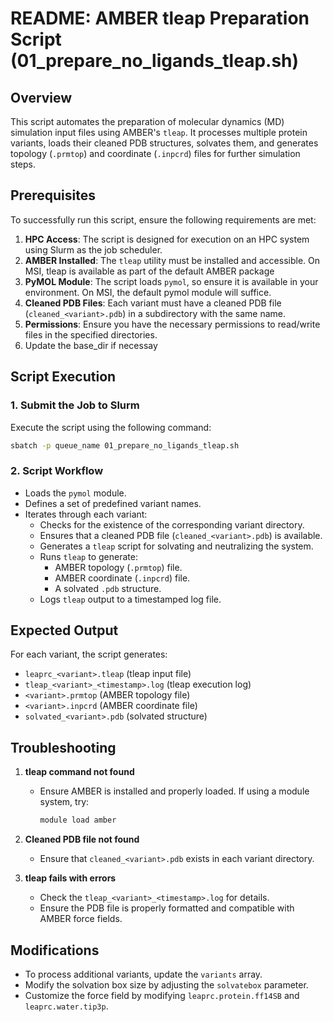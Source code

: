 # README: AMBER tleap Preparation Script (01_prepare_no_ligands_tleap.sh)

## Overview
This script automates the preparation of molecular dynamics (MD) simulation input files using AMBER's `tleap`. It processes multiple protein variants, loads their cleaned PDB structures, solvates them, and generates topology (`.prmtop`) and coordinate (`.inpcrd`) files for further simulation steps.

## Prerequisites
To successfully run this script, ensure the following requirements are met:

1. **HPC Access**: The script is designed for execution on an HPC system using Slurm as the job scheduler.
2. **AMBER Installed**: The `tleap` utility must be installed and accessible. On MSI, tleap is available as part of the default AMBER package
3. **PyMOL Module**: The script loads `pymol`, so ensure it is available in your environment. On MSI, the default pymol module will suffice.
4. **Cleaned PDB Files**: Each variant must have a cleaned PDB file (`cleaned_<variant>.pdb`) in a subdirectory with the same name.
5. **Permissions**: Ensure you have the necessary permissions to read/write files in the specified directories.
6. Update the base_dir if necessay

## Script Execution

### 1. Submit the Job to Slurm
Execute the script using the following command:

```bash
sbatch -p queue_name 01_prepare_no_ligands_tleap.sh
```

### 2. Script Workflow
- Loads the `pymol` module.
- Defines a set of predefined variant names.
- Iterates through each variant:
  - Checks for the existence of the corresponding variant directory.
  - Ensures that a cleaned PDB file (`cleaned_<variant>.pdb`) is available.
  - Generates a `tleap` script for solvating and neutralizing the system.
  - Runs `tleap` to generate:
    - AMBER topology (`.prmtop`) file.
    - AMBER coordinate (`.inpcrd`) file.
    - A solvated `.pdb` structure.
  - Logs `tleap` output to a timestamped log file.

## Expected Output
For each variant, the script generates:
- `leaprc_<variant>.tleap` (tleap input file)
- `tleap_<variant>_<timestamp>.log` (tleap execution log)
- `<variant>.prmtop` (AMBER topology file)
- `<variant>.inpcrd` (AMBER coordinate file)
- `solvated_<variant>.pdb` (solvated structure)

## Troubleshooting
1. **tleap command not found**
   - Ensure AMBER is installed and properly loaded. If using a module system, try:
     ```bash
     module load amber
     ```

2. **Cleaned PDB file not found**
   - Ensure that `cleaned_<variant>.pdb` exists in each variant directory.

3. **tleap fails with errors**
   - Check the `tleap_<variant>_<timestamp>.log` for details.
   - Ensure the PDB file is properly formatted and compatible with AMBER force fields.

## Modifications
- To process additional variants, update the `variants` array.
- Modify the solvation box size by adjusting the `solvatebox` parameter.
- Customize the force field by modifying `leaprc.protein.ff14SB` and `leaprc.water.tip3p`.



